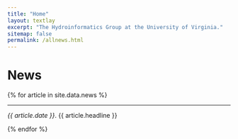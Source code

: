 ```yaml
---
title: "Home"
layout: textlay
excerpt: "The Hydroinformatics Group at the University of Virginia."
sitemap: false
permalink: /allnews.html
---
```


# News

{% for article in site.data.news %}
<hr><p><em>{{ article.date }}</em>.
{{ article.headline }}</p>
{% endfor %}
